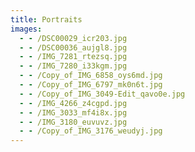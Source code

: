 ```yaml
---
title: Portraits
images:
  - - /DSC00029_icr203.jpg
  - - /DSC00036_aujgl8.jpg
  - - /IMG_7281_rtezsq.jpg
  - - /IMG_7280_i33kgm.jpg
  - - /Copy_of_IMG_6858_oys6md.jpg
  - - /Copy_of_IMG_6797_mk0n6t.jpg
  - - /Copy_of_IMG_3049-Edit_qavo0e.jpg
  - - /IMG_4266_z4cgpd.jpg
  - - /IMG_3033_mf4i8x.jpg
  - - /IMG_3180_euvuvz.jpg
  - - /Copy_of_IMG_3176_weudyj.jpg
---
```

